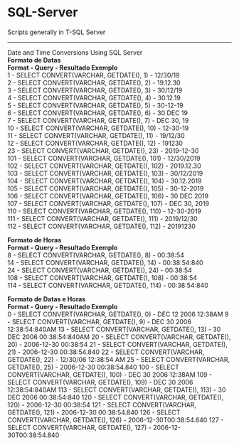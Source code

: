 # SQL-Server
Scripts generally in T-SQL Server

___

Date and Time Conversions Using SQL Server <br />
**Formato de Datas** <br />
**Format - Query                                    - Resultado Exemplo** <br />
  1	     - SELECT CONVERT(VARCHAR, GETDATE(), 1)	  - 12/30/19 <br />
  2	     - SELECT CONVERT(VARCHAR, GETDATE(), 2)	  - 19.12.30 <br />
  3	     - SELECT CONVERT(VARCHAR, GETDATE(), 3)	  - 30/12/19 <br />
  4	     - SELECT CONVERT(VARCHAR, GETDATE(), 4)	  - 30.12.19 <br />
  5	     - SELECT CONVERT(VARCHAR, GETDATE(), 5)	  - 30-12-19 <br />
  6	     - SELECT CONVERT(VARCHAR, GETDATE(), 6)	  - 30 DEC 19 <br />
  7	     - SELECT CONVERT(VARCHAR, GETDATE(), 7)	  - DEC 30, 19 <br />
  10	   - SELECT CONVERT(VARCHAR, GETDATE(), 10)	  - 12-30-19 <br />
  11	   - SELECT CONVERT(VARCHAR, GETDATE(), 11)	  - 19/12/30 <br />
  12	   - SELECT CONVERT(VARCHAR, GETDATE(), 12)	  - 191230 <br />
  23	   - SELECT CONVERT(VARCHAR, GETDATE(), 23)	  - 2019-12-30 <br />
  101    - SELECT CONVERT(VARCHAR, GETDATE(), 101)	- 12/30/2019 <br />
  102    - SELECT CONVERT(VARCHAR, GETDATE(), 102)	- 2019.12.30 <br />
  103    - SELECT CONVERT(VARCHAR, GETDATE(), 103)	- 30/12/2019 <br />
  104    - SELECT CONVERT(VARCHAR, GETDATE(), 104)	- 30.12.2019 <br />
  105    - SELECT CONVERT(VARCHAR, GETDATE(), 105)	- 30-12-2019 <br />
  106    - SELECT CONVERT(VARCHAR, GETDATE(), 106)	- 30 DEC 2019 <br />
  107    - SELECT CONVERT(VARCHAR, GETDATE(), 107)	- DEC 30, 2019 <br />
  110    - SELECT CONVERT(VARCHAR, GETDATE(), 110)	- 12-30-2019 <br />
  111    - SELECT CONVERT(VARCHAR, GETDATE(), 111)	- 2019/12/30 <br />
  112    - SELECT CONVERT(VARCHAR, GETDATE(), 112)	- 20191230 <br />



**Formato de Horas** <br />
**Format - Query                                    - Resultado Exemplo** <br />
8	  - SELECT CONVERT(VARCHAR, GETDATE(), 8)         - 00:38:54 <br />
14	- SELECT CONVERT(VARCHAR, GETDATE(), 14)        - 00:38:54:840 <br />
24	- SELECT CONVERT(VARCHAR, GETDATE(), 24)        - 00:38:54 <br />
108 - SELECT CONVERT(VARCHAR, GETDATE(), 108)       - 00:38:54 <br />
114 - SELECT CONVERT(VARCHAR, GETDATE(), 114)       - 00:38:54:840 <br />

**Formato de Datas e Horas** <br />
**Format - Query                                    - Resultado Exemplo** <br />
0	   - SELECT CONVERT(VARCHAR, GETDATE(), 0)        - DEC 12 2006 12:38AM
9	   - SELECT CONVERT(VARCHAR, GETDATE(), 9)        - DEC 30 2006 12:38:54:840AM
13	 - SELECT CONVERT(VARCHAR, GETDATE(), 13)       - 30 DEC 2006 00:38:54:840AM
20	 - SELECT CONVERT(VARCHAR, GETDATE(), 20)	      - 2006-12-30 00:38:54
21	 - SELECT CONVERT(VARCHAR, GETDATE(), 21)	      - 2006-12-30 00:38:54.840
22	 - SELECT CONVERT(VARCHAR, GETDATE(), 22)	      - 12/30/06 12:38:54 AM
25	 - SELECT CONVERT(VARCHAR, GETDATE(), 25)	      - 2006-12-30 00:38:54.840
100  - SELECT CONVERT(VARCHAR, GETDATE(), 100)      - DEC 30 2006 12:38AM
109  - SELECT CONVERT(VARCHAR, GETDATE(), 109)      - DEC 30 2006 12:38:54:840AM
113  - SELECT CONVERT(VARCHAR, GETDATE(), 113)      - 30 DEC 2006 00:38:54:840
120  - SELECT CONVERT(VARCHAR, GETDATE(), 120)      - 2006-12-30 00:38:54
121  - SELECT CONVERT(VARCHAR, GETDATE(), 121)      - 2006-12-30 00:38:54.840
126  - SELECT CONVERT(VARCHAR, GETDATE(), 126)      - 2006-12-30T00:38:54.840
127  - SELECT CONVERT(VARCHAR, GETDATE(), 127)      - 2006-12-30T00:38:54.840
